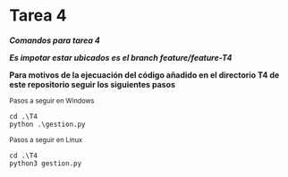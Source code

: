 # Tarea 4


***Comandos para tarea 4***


***Es impotar estar ubicados es el branch feature/feature-T4***


**Para motivos de la ejecuación del código añadido en el directorio T4 de este repositorio seguir los siguientes pasos**

<sub>Pasos a seguir en Windows</sub>
```
cd .\T4
python .\gestion.py
```
<sub>Pasos a seguir en Linux</sub>
```
cd .\T4
python3 gestion.py
```
